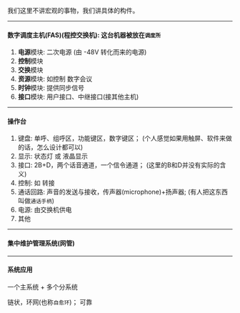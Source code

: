 我们这里不讲宏观的事物，我们讲具体的构件。

___

#### 数字调度主机(FAS)(程控交换机): 这台机器被放在`调度所`

1. **电源**模块: 二次电源 (由 -48V 转化而来的电源)
2. **控制**模块
3. **交换**模块
4. **资源**模块: 如控制 数字会议
5. **时钟**模块: 提供同步信号
6. **接口**模块: 用户接口、中继接口(接其他主机)

___

#### 操作台

1. 键盘: 单呼、组呼区，功能键区，数字键区； (个人感觉如果用触屏、软件来做的话，怎么设计都可以)
2. 显示: 状态灯 或 液晶显示
3. 接口: 2B+D，两个话音通道，一个信令通道； (这里的B和D并没有实际的含义)
4. 控制: 如 转接
5. 通话回路: 声音的发送与接收，传声器(microphone)+扬声器; (有人把这东西叫做`通话手柄`)
6. 电源: 由交换机供电
7. 其他

___

#### 集中维护管理系统(网管)

____

#### 系统应用

一个主系统 + 多个分系统

链状，环网(也称`自愈环`)； 可靠